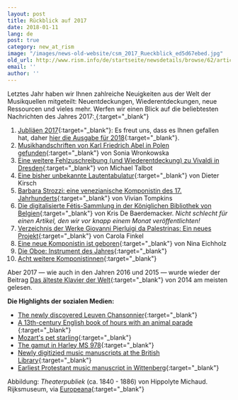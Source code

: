 ```yaml
---
layout: post
title: Rückblick auf 2017
date: 2018-01-11
lang: de
post: true
category: new_at_rism
image: "/images/news-old-website/csm_2017_Rueckblick_ed5d67ebed.jpg"
old_url: http://www.rism.info/de/startseite/newsdetails/browse/62/article/64/looking-back-on-2017.html
email: ''
author: ''
---
```


Letztes Jahr haben wir Ihnen zahlreiche Neuigkeiten aus der Welt der Musikquellen mitgeteilt: Neuentdeckungen, Wiederentdeckungen, neue Ressourcen und vieles mehr. Werfen wir einen Blick auf die beliebtesten Nachrichten des Jahres 2017:[
](/new_at_rism/2017/01/10/musical-anniversaries-in-2017.html){:target="_blank"}

1. [Jubliäen 2017](/new_at_rism/2017/01/10/musical-anniversaries-in-2017.html){:target="_blank"}: Es freut uns, dass es Ihnen gefallen hat, daher [hier die Ausgabe für 2018](/new_at_rism/2018/01/08/musical-anniversaries-in-2018.html){:target="_blank"}.
2. [Musikhandschriften von Karl Friedrich Abel in Polen gefunden](/rediscovered/2017/01/19/karl-friedrich-abel-manuscripts-found-in-poland.html){:target="_blank"} von Sonia Wronkowska
3. [Eine weitere Fehlzuschreibung (und Wiederentdeckung) zu Vivaldi in Dresden](/rediscovered/2017/04/25/yet-another-misattributed-and-rediscovered-vivaldi.html){:target="_blank"} von Michael Talbot
4. [Eine bisher unbekannte Lautentabulatur](/rediscovered/2017/01/27/a-previously-unknown-lute-tablature.html){:target="_blank"} von Dieter Kirsch
5. [Barbara Strozzi: eine venezianische Komponistin des 17. Jahrhunderts](/new_at_rism/2017/07/03/barbara-strozzi-a-woman-composer-in-17thcentury.html){:target="_blank"} von Vivian Tompkins
6. [Die digitalisierte Fétis-Sammlung in der Königlichen Bibliothek von Belgien](/electronic_resources/2017/12/18/the-digitized-fétis-collection-at-the-royal.html){:target="_blank"} von Kris De Baerdemacker. _Nicht schlecht für einen Artikel, den wir vor knapp einem Monat veröffentlichten!_
7. [Verzeichnis der Werke Giovanni Pierluigi da Palestrinas: Ein neues Projekt](/in_the_news/2017/02/02/catalog-of-the-works-of-giovanni-pierluigi-da.html){:target="_blank"} von Carola Finkel
8. [Eine neue Komponistin ist geboren](/rediscovered/2017/01/30/a-new-woman-composer-is-born.html){:target="_blank"} von Nina Eichholz
9. [Die Oboe: Instrument des Jahres](/events/2017/10/02/the-oboe-instrument-of-the-year.html){:target="_blank"}
10. [Acht weitere Komponistinnen](/new_at_rism/2017/06/29/eight-more-women-composers.html){:target="_blank"}

Aber 2017 — wie auch in den Jahren 2016 und 2015 — wurde wieder der Beitrag [Das älteste Klavier der Welt](/rediscovered/2014/05/28/listen-to-the-worlds-oldest-piano.html){:target="_blank"} von 2014 am meisten gelesen.

**Die Highlights der sozialen Medien:**

- [The newly discovered Leuven Chansonnier](http://www.standaard.be/cnt/dmf20170424_02848707){:target="_blank"}
- [A 13th-century English book of hours with an animal parade
](http://publicdomainreview.org/collections/music-in-the-margins-the-funeral-of-reynard-the-fox-13th-century/){:target="_blank"}
- [Mozart's pet starling](http://www.wbur.org/hereandnow/2017/04/13/mozarts-starling){:target="_blank"}
- [The gamut in Harley MS 978](http://www.bl.uk/manuscripts/Viewer.aspx?ref=harley_ms_978_f014r){:target="_blank"}
- [Newly digitizied music manuscripts at the British Library](http://blogs.bl.uk/music/2017/07/digitised-music-manuscripts-summer-2017.html){:target="_blank"}
- [Earliest Protestant music manuscript in Wittenberg](https://www.ub.uni-leipzig.de/ueber-uns/pressemitteilungen/2017-10-05/){:target="_blank"}


Abbildung: _Theaterpubliek_ (ca. 1840 - 1886) von Hippolyte Michaud. Rijksmuseum, via [Europeana](http://europeana.eu/portal/record/90402/SK_A_1745.html){:target="_blank"}


